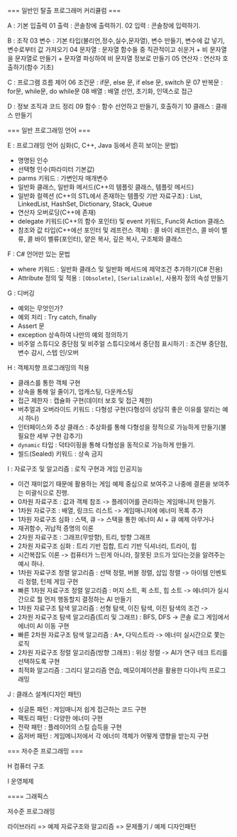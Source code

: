 

=== 일반인 탈출 프로그래머 커리큘럼 ===

A : 기본 입출력
01 출력 : 콘솔창에 출력하기.
02 입력 : 콘솔창에 입력하기.

B : 조작
03 변수 : 기본 타입(불리언,정수,실수,문자열), 변수 만들기, 변수에 값 넣기, 변수로부터 값 가져오기
04 문자열 : 문자열 함수들 중 직관적이고 쉬운거 + 비 문자열을 문자열로 만들기 + 문자열 파싱하여 비 문자열 정보로 만들기
05 연산자 : 연산자 호출하기(함수 기초)

C : 프로그램 흐름 제어
06 조건문 : if문, else 문, if else 문, switch 문
07 반복문 : for문, while문, do while문
08 배열 : 배열 선언, 초기화, 인덱스로 접근

D : 정보 조직과 코드 정리
09 함수 : 함수 선언하고 만들기, 호출하기
10 클래스 : 클래스 만들기

=== 일반 프로그래밍 언어 ===

E : 프로그래밍 언어 심화(C, C++, Java 등에서 흔히 보이는 문법)
- 명명된 인수
- 선택형 인수(파라미터 기본값)
- parms 키워드 : 가변인자 매개변수
- 일반화 클래스, 일반화 메서드(C++의 템플릿 클래스, 템플릿 메서드)
- 일반화 컬렉션 (C++의 STL에서 존재하는 템플릿 기반 자료구조) : List, LinkedList, HashSet, Dictionary, Stack, Queue
- 연산자 오버로딩(C++에 존재)
- delegate 키워드(C++의 함수 포인터) 및 event 키워드, Func와 Action 클래스
- 참조와 값 타입(C++에선 포인터 및 레프런스 객체) : 콜 바이 레프런스, 콜 바이 벨류, 콜 바이 벨류(포인터), 얕은 복사, 깊은 복사, 구조체와 클래스

F : C# 언어만 있는 문법
- where 키워드 : 일반화 클래스 및 일반화 메서드에 제약조건 추가하기(C# 전용)
- Attribute 정의 및 적용 : `[Obsolete]`, `[Serializable]`, 사용자 정의 속성 만들기

G : 디버깅
- 예외는 무엇인가?
- 예외 처리 : Try catch, finally
- Assert 문
- exception 상속하여 나만의 예외 정의하기
- 비주얼 스튜디오 중단점 및 비주얼 스튜디오에서 중단점 표시하기 : 조건부 중단점, 변수 감시, 스텝 인/오버

H : 객체지향 프로그래밍의 적용
- 클래스를 통한 객체 구현
- 상속을 통해 일 줄이기, 업캐스팅, 다운캐스팅
- 접근 제한자 : 캡슐화 구현(데이터 보호 및 접근 제한)
- 버추얼과 오버라이드 키워드 : 다형성 구현(다형성이 상당히 좋은 이유를 알리는 예시 하나)
- 인터페이스와 추상 클래스 : 추상화를 통해 다형성을 정적으로 가능하게 만들기(불필요한 세부 구현 감추기)
- `dynamic` 타입 : 덕타이핑을 통해 다형성을 동적으로 가능하게 만들기.
- 씰드(Sealed) 키워드 : 상속 금지

I : 자료구조 및 알고리즘 : 로직 구현과 게임 인공지능
- 이건 재미없기 때문에 활용하는 게임 예제 중심으로 보여주고 나중에 결론을 보여주는 미괄식으로 진행.
- 0차원 자료구조 : 값과 객체 참조 -> 플레이어를 관리하는 게임매니저 만들기.
- 1차원 자료구조 : 배열, 링크드 리스트 -> 게임매니저에 에너미 목록 추가
- 1차원 자료구조 심화 : 스택, 큐 -> 스택을 통한 에너미 AI + 큐 예제 아무거나
- 재귀함수, 귀납적 증명의 이론
- 2차원 자료구조 : 그래프(무방향), 트리, 방향 그래프
- 2차원 자료구조 심화 : 트리 기반 집합, 트리 기반 딕셔너리, 트라이, 힙
- 시간복잡도 이론 -> 컴퓨터가 느린게 아니라, 잘못된 코드가 있다는것을 알려주는 예시 하나.
- 1차원 자료구조 정렬 알고리즘 : 선택 정렬, 버블 정렬, 삽입 정렬 -> 아이템 인벤토리 정렬, 턴제 게임 구현
- 빠른 1차원 자료구조 정렬 알고리즘 : 머지 소트, 퀵 소트, 힙 소트 -> 에너미가 실시간으로 뭘 먼저 행동할지 결정하는 AI 만들기
- 1차원 자료구조 탐색 알고리즘 : 선형 탐색, 이진 탐색, 이진 탐색의 조건 -> 
- 2차원 자료구조 탐색 알고리즘(트리 및 그래프) : BFS, DFS -> 콘솔 로그 게임에서 에너미 AI 이동 구현
- 빠른 2차원 자료구조 탐색 알고리즘 : A*, 다익스트라 -> 에너미 실시간으로 쫓는 로직
- 2차원 자료구조 정렬 알고리즘(방향 그래프) : 위상 정렬 -> AI가 연구 테크 트리를 선택하도록 구현
- 최적화 알고리즘 : 그리디 알고리즘 연습, 메모이제이션을 활용한 다이나믹 프로그래밍

J : 클래스 설계(디자인 패턴)
- 싱글톤 패턴 : 게임매니저 쉽게 접근하는 코드 구현
- 팩토리 패턴 : 다양한 에너미 구현
- 전략 패턴 : 플레이어의 스킬 습득을 구현
- 옵저버 패턴 : 게임메니저에서 각 에너미 객체가 어떻게 영향을 받는지 구현

=== 저수준 프로그래밍 ===

H 컴퓨터 구조

I 운영체제

====
그래픽스




저수준 프로그래밍


라이브러리 => 예제
자료구조와 알고리즘 => 문제풀기 / 예제
디자인패턴